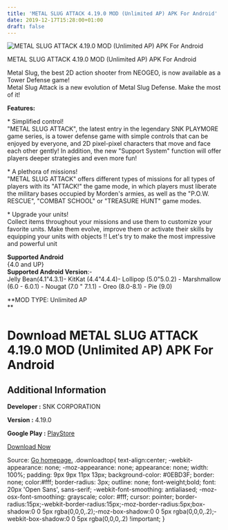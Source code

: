 ```yaml
---
title: 'METAL SLUG ATTACK 4.19.0 MOD (Unlimited AP) APK For Android'
date: 2019-12-17T15:28:00+01:00
draft: false
---
```


![METAL SLUG ATTACK 4.19.0 MOD (Unlimited AP) APK For Android](https://i1.wp.com/apkhome.net/wp-content/uploads/2019/12/METAL-SLUG-ATTACK-4.19.0-MOD-Unlimited-AP.png "METAL SLUG ATTACK 4.19.0 MOD (Unlimited AP) APK For Android")

  

METAL SLUG ATTACK 4.19.0 MOD (Unlimited AP) APK For Android

Metal Slug, the best 2D action shooter from NEOGEO, is now available as a Tower Defense game!  
Metal Slug Attack is a new evolution of Metal Slug Defense. Make the most of it!

**Features:**

\* Simplified control!  
"METAL SLUG ATTACK", the latest entry in the legendary SNK PLAYMORE game series, is a tower defense game with simple controls that can be enjoyed by everyone, and 2D pixel-pixel characters that move and face each other gently! In addition, the new "Support System" function will offer players deeper strategies and even more fun!

\* A plethora of missions!  
"METAL SLUG ATTACK" offers different types of missions for all types of players with its "ATTACK!" the game mode, in which players must liberate the military bases occupied by Morden's armies, as well as the "P.O.W. RESCUE", "COMBAT SCHOOL" or "TREASURE HUNT" game modes.

\* Upgrade your units!  
Collect items throughout your missions and use them to customize your favorite units. Make them evolve, improve them or activate their skills by equipping your units with objects !! Let's try to make the most impressive and powerful unit

**Supported Android**  
{4.0 and UP}  
**Supported Android Version**:-  
Jelly Bean(4.1"4.3.1)- KitKat (4.4"4.4.4)- Lollipop (5.0"5.0.2) - Marshmallow (6.0 - 6.0.1) - Nougat (7.0 " 7.1.1) - Oreo (8.0-8.1) - Pie (9.0)

**MOD TYPE: Unlimited AP  
**

Download METAL SLUG ATTACK 4.19.0 MOD (Unlimited AP) APK For Android
====================================================================

Additional Information
----------------------

**Developer :** SNK CORPORATION

**Version :** 4.19.0

**Google Play :** [PlayStore](https://play.google.com/store/apps/details?id=com.snkplaymore.android014)

  

[Download Now](https://store4app.co/post/metal-slug-attack-4-19-0-mod-unlimited-ap-apk-for-android_1576592554)

  
Source: [Go homepage.](https://store4app.co/post/metal-slug-attack-4-19-0-mod-unlimited-ap-apk-for-android_1576592554) .downloadtop{ text-align:center; -webkit-appearance: none; -moz-appearance: none; appearance: none; width: 100%; padding: 9px 9px 11px 13px; background-color: #0EBD3F; border: none; color:#fff; border-radius: 3px; outline: none; font-weight;bold; font: 20px 'Open Sans', sans-serif; -webkit-font-smoothing: antialiased; -moz-osx-font-smoothing: grayscale; color: #fff; cursor: pointer; border-radius:15px;-webkit-border-radius:15px;-moz-border-radius:5px;box-shadow:0 0 5px rgba(0,0,0,.2);-moz-box-shadow:0 0 5px rgba(0,0,0,.2);-webkit-box-shadow:0 0 5px rgba(0,0,0,.2) !important; }